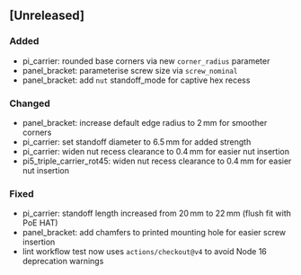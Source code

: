 ## [Unreleased]
### Added
* pi_carrier: rounded base corners via new `corner_radius` parameter
* panel_bracket: parameterise screw size via `screw_nominal`
* panel_bracket: add `nut` standoff_mode for captive hex recess

### Changed
* panel_bracket: increase default edge radius to 2 mm for smoother corners
* pi_carrier: set standoff diameter to 6.5 mm for added strength
* pi_carrier: widen nut recess clearance to 0.4 mm for easier nut insertion
* pi5_triple_carrier_rot45: widen nut recess clearance to 0.4 mm for easier nut insertion

### Fixed
* pi_carrier: standoff length increased from 20 mm to 22 mm (flush fit with PoE HAT)
* panel_bracket: add chamfers to printed mounting hole for easier screw insertion
* lint workflow test now uses `actions/checkout@v4` to avoid Node 16 deprecation warnings
